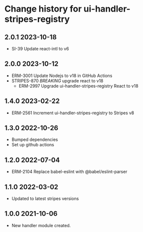 # Change history for ui-handler-stripes-registry

## 2.0.1 2023-10-18
  * SI-39 Update react-intl to v6

## 2.0.0 2023-10-12
  * ERM-3001 Update Nodejs to v18 in GitHub Actions
  * STRIPES-870 *BREAKING* upgrade react to v18
    * ERM-2997 Upgrade ui-handler-stripes-registry React to v18

## 1.4.0 2023-02-22
* ERM-2561 Increment ui-handler-stripes-registry to Stripes v8

## 1.3.0 2022-10-26
* Bumped dependencies
* Set up github actions

## 1.2.0 2022-07-04
* ERM-2104 Replace babel-eslint with @babel/eslint-parser

## 1.1.0 2022-03-02
* Updated to latest stripes versions
## 1.0.0 2021-10-06
 *  New handler module created.

